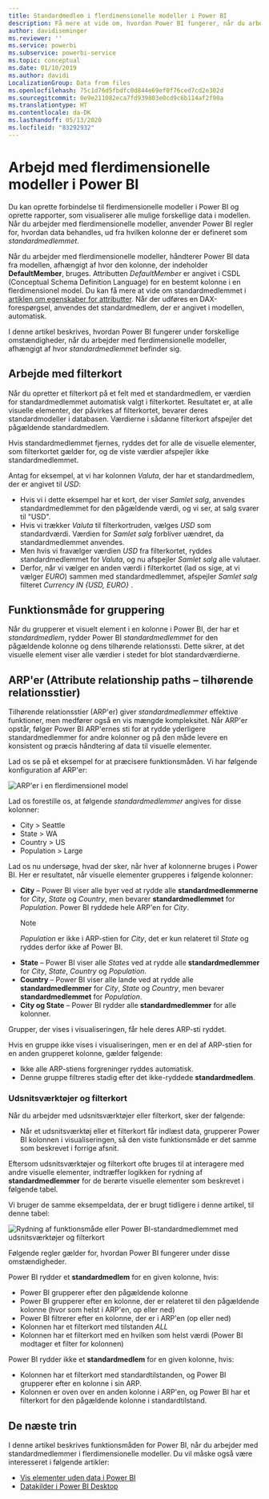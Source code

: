 ```yaml
---
title: Standardmedlem i flerdimensionelle modeller i Power BI
description: Få mere at vide om, hvordan Power BI fungerer, når du arbejder med standardmedlemmer i flerdimensionelle modeller
author: davidiseminger
ms.reviewer: ''
ms.service: powerbi
ms.subservice: powerbi-service
ms.topic: conceptual
ms.date: 01/10/2019
ms.author: davidi
LocalizationGroup: Data from files
ms.openlocfilehash: 75c1d76d5fbdfc0d844e69ef0f76ced7cd2e302d
ms.sourcegitcommit: 0e9e211082eca7fd939803e0cd9c6b114af2f90a
ms.translationtype: HT
ms.contentlocale: da-DK
ms.lasthandoff: 05/13/2020
ms.locfileid: "83292932"
---
```

# <a name="work-with-multidimensional-models-in-power-bi"></a>Arbejd med flerdimensionelle modeller i Power BI

Du kan oprette forbindelse til flerdimensionelle modeller i Power BI og oprette rapporter, som visualiserer alle mulige forskellige data i modellen. Når du arbejder med flerdimensionelle modeller, anvender Power BI regler for, hvordan data behandles, ud fra hvilken kolonne der er defineret som *standardmedlemmet*. 

Når du arbejder med flerdimensionelle modeller, håndterer Power BI data fra modellen, afhængigt af hvor den kolonne, der indeholder **DefaultMember**, bruges. Attributten *DefaultMember* er angivet i CSDL (Conceptual Schema Definition Language) for en bestemt kolonne i en flerdimensionel model. Du kan få mere at vide om standardmedlemmet i [artiklen om egenskaber for attributter](https://docs.microsoft.com/sql/analysis-services/multidimensional-models/attribute-properties-define-a-default-member?view=sql-server-2017). Når der udføres en DAX-forespørgsel, anvendes det standardmedlem, der er angivet i modellen, automatisk.

I denne artikel beskrives, hvordan Power BI fungerer under forskellige omstændigheder, når du arbejder med flerdimensionelle modeller, afhængigt af hvor *standardmedlemmet* befinder sig. 

## <a name="working-with-filter-cards"></a>Arbejde med filterkort

Når du opretter et filterkort på et felt med et standardmedlem, er værdien for standardmedlemmet automatisk valgt i filterkortet. Resultatet er, at alle visuelle elementer, der påvirkes af filterkortet, bevarer deres standardmodeller i databasen. Værdierne i sådanne filterkort afspejler det pågældende standardmedlem.

Hvis standardmedlemmet fjernes, ryddes det for alle de visuelle elementer, som filterkortet gælder for, og de viste værdier afspejler ikke standardmedlemmet.

Antag for eksempel, at vi har kolonnen *Valuta*, der har et standardmedlem, der er angivet til *USD*:

* Hvis vi i dette eksempel har et kort, der viser *Samlet salg*, anvendes standardmedlemmet for den pågældende værdi, og vi ser, at salg svarer til "USD".
* Hvis vi trækker *Valuta* til filterkortruden, vælges *USD* som standardværdi. Værdien for *Samlet salg* forbliver uændret, da standardmedlemmet anvendes.
* Men hvis vi fravælger værdien *USD* fra filterkortet, ryddes standardmedlemmet for *Valuta*, og nu afspejler *Samlet salg* alle valutaer.
* Derfor, når vi vælger en anden værdi i filterkortet (lad os sige, at vi vælger *EURO*) sammen med standardmedlemmet, afspejler *Samlet salg* filteret *Currency IN {USD, EURO}* .

## <a name="grouping-behavior"></a>Funktionsmåde for gruppering

Når du grupperer et visuelt element i en kolonne i Power BI, der har et *standardmedlem*, rydder Power BI *standardmedlemmet* for den pågældende kolonne og dens tilhørende relationssti. Dette sikrer, at det visuelle element viser alle værdier i stedet for blot standardværdierne.

## <a name="attribute-relationship-paths-arps"></a>ARP'er (Attribute relationship paths – tilhørende relationsstier)

Tilhørende relationsstier (ARP'er) giver *standardmedlemmer* effektive funktioner, men medfører også en vis mængde kompleksitet. Når ARP'er opstår, følger Power BI ARP'ernes sti for at rydde yderligere standardmedlemmer for andre kolonner og på den måde levere en konsistent og præcis håndtering af data til visuelle elementer.

Lad os se på et eksempel for at præcisere funktionsmåden. Vi har følgende konfiguration af ARP'er:

![ARP'er i en flerdimensionel model](media/desktop-default-member-multidimensional-models/default-members_01.png)

Lad os forestille os, at følgende *standardmedlemmer* angives for disse kolonner:

* City > Seattle
* State > WA
* Country > US
* Population > Large

Lad os nu undersøge, hvad der sker, når hver af kolonnerne bruges i Power BI. Her er resultatet, når visuelle elementer grupperes i følgende kolonner:

* **City** – Power BI viser alle byer ved at rydde alle **standardmedlemmerne** for *City*, *State* og *Country*, men bevarer **standardmedlemmet** for *Population*. Power BI ryddede hele ARP'en for *City*.
    > [!NOTE]
    > *Population* er ikke i ARP-stien for *City*, det er kun relateret til *State* og ryddes derfor ikke af Power BI.
* **State** – Power BI viser alle *States* ved at rydde alle **standardmedlemmer** for *City*, *State*, *Country* og *Population*.
* **Country** – Power BI viser alle lande ved at rydde alle **standardmedlemmer** for *City*, *State* og *Country*, men bevarer **standardmedlemmet** for *Population*.
* **City og State** – Power BI rydder alle **standardmedlemmer** for alle kolonner.

Grupper, der vises i visualiseringen, får hele deres ARP-sti ryddet. 

Hvis en gruppe ikke vises i visualiseringen, men er en del af ARP-stien for en anden grupperet kolonne, gælder følgende:

* Ikke alle ARP-stiens forgreninger ryddes automatisk.
* Denne gruppe filtreres stadig efter det ikke-ryddede **standardmedlem**.

### <a name="slicers-and-filter-cards"></a>Udsnitsværktøjer og filterkort

Når du arbejder med udsnitsværktøjer eller filterkort, sker der følgende:

* Når et udsnitsværktøj eller et filterkort får indlæst data, grupperer Power BI kolonnen i visualiseringen, så den viste funktionsmåde er det samme som beskrevet i forrige afsnit.

Eftersom udsnitsværktøjer og filterkort ofte bruges til at interagere med andre visuelle elementer, indtræffer logikken for rydning af **standardmedlemmer** for de berørte visuelle elementer som beskrevet i følgende tabel. 

Vi bruger de samme eksempeldata, der er brugt tidligere i denne artikel, til denne tabel:

![Rydning af funktionsmåde eller Power BI-standardmedlemmet med udsnitsværktøjer og filterkort](media/desktop-default-member-multidimensional-models/default-members_02.png)

Følgende regler gælder for, hvordan Power BI fungerer under disse omstændigheder.

Power BI rydder et **standardmedlem** for en given kolonne, hvis:

* Power BI grupperer efter den pågældende kolonne
* Power BI grupperer efter en kolonne, der er relateret til den pågældende kolonne (hvor som helst i ARP'en, op eller ned)
* Power BI filtrerer efter en kolonne, der er i ARP'en (op eller ned)
* Kolonnen har et filterkort med tilstanden *ALL*
* Kolonnen har et filterkort med en hvilken som helst værdi (Power BI modtager et filter for kolonnen)

Power BI rydder ikke et **standardmedlem** for en given kolonne, hvis:

* Kolonnen har et filterkort med standardtilstanden, og Power BI grupperer efter en kolonne i sin ARP.
* Kolonnen er oven over en anden kolonne i ARP'en, og Power BI har et filterkort for den pågældende kolonne i standardtilstand.


## <a name="next-steps"></a>De næste trin

I denne artikel beskrives funktionsmåden for Power BI, når du arbejder med standardmedlemmer i flerdimensionelle modeller. Du vil måske også være interesseret i følgende artikler: 

* [Vis elementer uden data i Power BI](../create-reports/desktop-show-items-no-data.md)
* [Datakilder i Power BI Desktop](desktop-data-sources.md)
